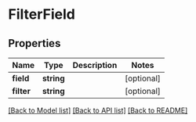 # FilterField

## Properties
Name | Type | Description | Notes
------------ | ------------- | ------------- | -------------
**field** | **string** |  | [optional] 
**filter** | **string** |  | [optional] 

[[Back to Model list]](../README.md#documentation-for-models) [[Back to API list]](../README.md#documentation-for-api-endpoints) [[Back to README]](../README.md)


